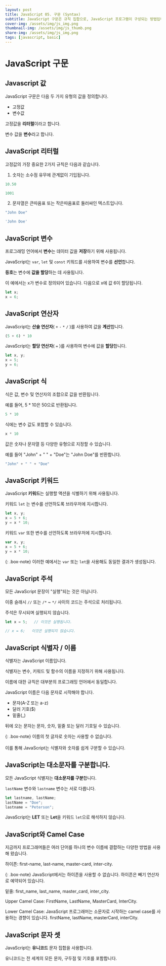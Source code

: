 ```yaml
---
layout: post
title: JavaScript 05. 구문 (Syntax)
subtitle: JavaScript 구문은 규칙 집합으로, JavaScript 프로그램이 구성되는 방법입니다.
cover-img: /assets/img/js_img.png
thumbnail-img: /assets/img/js_thumb.png
share-img: /assets/img/js_img.png
tags: [javascript, basic]
---
```


# JavaScript 구문

## Javascript 값 

JavaScript 구문은 다음 두 가지 유형의 값을 정의합니다.

+ 고정값
+ 변수값

고정값을 **리터럴**이라고 합니다.

변수 값을 **변수**라고 합니다.

## JavaScript 리터럴

고정값의 가장 중요한 2가지 규칙은 다음과 같습니다.

1. 숫자는 소수점 유무에 관계없이 기입됩니다.

```javascript
10.50

1001
```

2. 문자열은 큰따옴표 또는 작은따옴표로 둘러싸인 텍스트입니다.

```javascript
"John Doe"

'John Doe'
```

## JavaScript 변수

프로그래밍 언어에서 **변수**는 데이터 값을 **저장**하기 위해 사용됩니다.

JavaScript는 ```var```, ```let``` 및 ```const``` 키워드를 사용하여 변수를 **선언**합니다.

**등호**는 변수에 **값을 할당**하는 데 사용됩니다.

이 예에서는 x가 변수로 정의되어 있습니다. 다음으로 x에 값 6이 할당됩니다.

```javascript
let x;
x = 6;
```

## JavaScript 연산자

JavaScript는 **산술 연산자**( ```+``` ```-``` ```*``` ```/``` )를 사용하여 값을 **계산**합니다.

```javascript
(5 + 6) * 10
```

JavaScript는 **할당 연산자**( ```=``` )를 사용하여 변수에 값을 **할당**합니다.

```javascript
let x, y;
x = 5;
y = 6;
```

## JavaScript 식

식은 값, 변수 및 연산자의 조합으로 값을 반환됩니다.

예를 들어, 5 * 10은 50으로 반환됩니다.

```javascript
5 * 10
```

식에는 변수 값도 포함할 수 있습니다.

```javascript
x * 10
```

값은 숫자나 문자열 등 다양한 유형으로 지정할 수 있습니다.

예를 들어 "John" + " " + "Doe"는 "John Doe"를 반환합니다.

```javascript
"John" + " " + "Doe"
```

## JavaScript 키워드

JavaScript **키워드**는 실행할 액션을 식별하기 위해 사용됩니다.

키워드 ```let``` 는 변수를 선언하도록 브라우저에 지시합니다.

```javascript
let x, y;
x = 5 + 6;
y = x * 10;
```

키워드 ```var``` 또한 변수를 선언하도록 브라우저에 지시합니다.

```javascript
var x, y;
x = 5 + 6;
y = x * 10;
```

{: .box-note}
이러한 예에서는 ```var``` 또는 ```let```을 사용해도 동일한 결과가 생성됩니다.

## JavaScript 주석

모든 JavaScript 문장이 "실행"되는 것은 아닙니다.

이중 슬래시 ```//``` 또는 ```/*``` ~ ```*/``` 사이의 코드는 주석으로 처리됩니다.

주석은 무시되며 실행되지 않습니다.

```javascript
let x = 5;   // 이것은 실행됩니다.

// x = 6;   이것은 실행되지 않습니다.
```

## JavaScript 식별자 / 이름

식별자는 JavaScript 이름입니다.

식별자는 변수, 키워드 및 함수의 이름을 지정하기 위해 사용됩니다.

이름에 대한 규칙은 대부분의 프로그래밍 언어에서 동일합니다.

JavaScript 이름은 다음 문자로 시작해야 합니다.

+ 문자(A-Z 또는 a-z)
+ 달러 기호($)
+ 밑줄(_)

뒤에 오는 문자는 문자, 숫자, 밑줄 또는 달러 기호일 수 있습니다.

{: .box-note}
이름의 첫 글자로 숫자는 사용할 수 없습니다.<br><br>이를 통해 JavaScript는 식별자와 숫자를 쉽게 구분할 수 있습니다.

## JavaScript는 대소문자를 구분합니다.

모든 JavaScript 식별자는 **대소문자를 구분**합니다. 

```lastName``` 변수와 ```lastname``` 변수는 서로 다릅니다.

```javascript
let lastname, lastName;
lastName = "Doe";
lastname = "Peterson";
```

JavaScript는 **LET** 또는 **Let**을 키워드 ```let```으로 해석하지 않습니다.

## JavaScript와 Camel Case

지금까지 프로그래머들은 여러 단어를 하나의 변수 이름에 결합하는 다양한 방법을 사용해 왔습니다.

하이픈: 
first-name, last-name, master-card, inter-city.

{: .box-note}
JavaScript에서는 하이픈을 사용할 수 없습니다. 하이픈은 빼기 연산자로 예약되어 있습니다.

밑줄: 
first_name, last_name, master_card, inter_city.

Upper Camel Case: 
FirstName, LastName, MasterCard, InterCity.

Lower Camel Case: 
JavaScript 프로그래머는 소문자로 시작하는 camel case를 사용하는 경향이 있습니다.
firstName, lastName, masterCard, interCity.

## JavaScript 문자 셋

JavaScript는 **유니코드** 문자 집합을 사용합니다.

유니코드는 전 세계의 모든 문자, 구두점 및 기호를 포함합니다.
